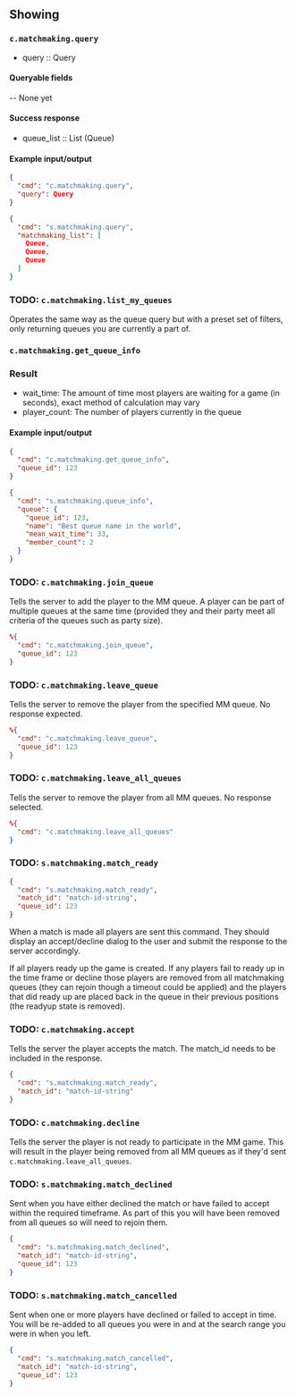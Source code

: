 ## Showing
### `c.matchmaking.query`
* query :: Query

#### Queryable fields
-- None yet

#### Success response
* queue_list :: List (Queue)

#### Example input/output
```json
{
  "cmd": "c.matchmaking.query",
  "query": Query
}

{
  "cmd": "s.matchmaking.query",
  "matchmaking_list": [
    Queue,
    Queue,
    Queue
  ]
}
```

### TODO: `c.matchmaking.list_my_queues`
Operates the same way as the queue query but with a preset set of filters, only returning queues you are currently a part of.

### `c.matchmaking.get_queue_info`
### Result
* wait_time: The amount of time most players are waiting for a game (in seconds), exact method of calculation may vary
* player_count: The number of players currently in the queue

#### Example input/output
```json
{
  "cmd": "c.matchmaking.get_queue_info",
  "queue_id": 123
}

{
  "cmd": "s.matchmaking.queue_info",
  "queue": {
    "queue_id": 123,
    "name": "Best queue name in the world",
    "mean_wait_time": 33,
    "member_count": 2
  }
}
```

### TODO: `c.matchmaking.join_queue`
Tells the server to add the player to the MM queue. A player can be part of multiple queues at the same time (provided they and their party meet all criteria of the queues such as party size).

```json
%{
  "cmd": "c.matchmaking.join_queue",
  "queue_id": 123
}
```

### TODO: `c.matchmaking.leave_queue`
Tells the server to remove the player from the specified MM queue. No response expected.

```json
%{
  "cmd": "c.matchmaking.leave_queue",
  "queue_id": 123
}
```

### TODO: `c.matchmaking.leave_all_queues`
Tells the server to remove the player from all MM queues. No response selected.
```json
%{
  "cmd": "c.matchmaking.leave_all_queues"
}
```

### TODO: `s.matchmaking.match_ready`
```json
{
  "cmd": "s.matchmaking.match_ready",
  "match_id": "match-id-string",
  "queue_id": 123
}
```
When a match is made all players are sent this command. They should display an accept/decline dialog to the user and submit the response to the server accordingly.

If all players ready up the game is created. If any players fail to ready up in the time frame or decline those players are removed from all matchmaking queues (they can rejoin though a timeout could be applied) and the players that did ready up are placed back in the queue in their previous positions (the readyup state is removed).

### TODO: `c.matchmaking.accept`
Tells the server the player accepts the match. The match_id needs to be included in the response.
```json
{
  "cmd": "s.matchmaking.match_ready",
  "match_id": "match-id-string"
}
```

### TODO: `c.matchmaking.decline`
Tells the server the player is not ready to participate in the MM game. This will result in the player being removed from all MM queues as if they'd sent `c.matchmaking.leave_all_queues`.

### TODO: `s.matchmaking.match_declined`
Sent when you have either declined the match or have failed to accept within the required timeframe. As part of this you will have been removed from all queues so will need to rejoin them.
```json
{
  "cmd": "s.matchmaking.match_declined",
  "match_id": "match-id-string",
  "queue_id": 123
}
```

### TODO: `s.matchmaking.match_cancelled`
Sent when one or more players have declined or failed to accept in time. You will be re-added to all queues you were in and at the search range you were in when you left.
```json
{
  "cmd": "s.matchmaking.match_cancelled",
  "match_id": "match-id-string",
  "queue_id": 123
}
```


